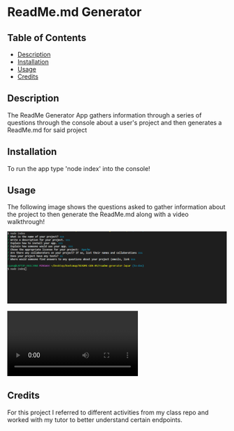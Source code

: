 # ReadMe.md Generator

  ## Table of Contents
  * [Description](#description)
  * [Installation](#installation)
  * [Usage](#usage)
  * [Credits](#credits)

## Description 
The ReadMe Generator App gathers information through a series of questions through the console about a user's project and then generates a ReadMe.md for said project

## Installation
To run the app type 'node index' into the console!

## Usage
The following image shows the questions asked to gather information about the project to then generate the ReadMe.md along with a video walkthrough!

![App Image](/assets/images/Screenshot-readmegen.png)

![Demo](/assets/images/ReadMe-Gen-Vid.webm)


## Credits
For this project I referred to different activities from my class repo and worked with my tutor to better understand certain endpoints.
